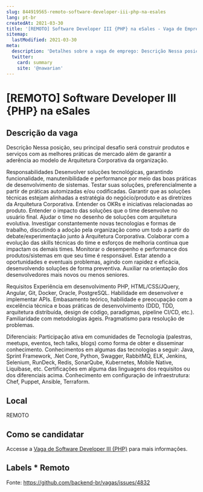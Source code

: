 ```yaml
---
slug: 844919565-remoto-software-developer-iii-php-na-esales
lang: pt-br
createdAt: 2021-03-30
title: '[REMOTO] Software Developer III {PHP} na eSales - Vaga de Emprego'
sitemap:
  lastModified: 2021-03-30
meta:
  description: 'Detalhes sobre a vaga de emprego: Descrição Nessa posição, seu principal desafio será construir produtos e serviços com as melhores práticas de mercado além de garantir a aderência ao modelo de Arquitetura Corporativa da organização. Responsabilidades Desenvolver soluções tecnológicas, garantindo funcionalidade, manutenibilidade e performance por meio das boas práticas de desenvolvimento de sistemas. Testar suas soluções, preferencialmente a partir de práticas automizadas e/ou codificadas. Garantir que as soluções técnicas estejam alinhadas a estratégia do negócio/produto e as diretrizes da Arquitetura Corporativa. Entender os OKRs e iniciativas relacionadas ao produto. Entender o impacto das soluções que o time desenvolve no usuário final. Ajudar o time no desenho de soluções com arquitetura evolutiva. Investigar constantemente novas tecnologias e formas de trabalho, discutindo a adoção pela organização como um todo a partir do debate/experimentação junto à Arquitetura Corporativa. Colaborar com a evolução das skills técnicas do time e esforços de melhoria contínua que impactam os demais times. Monitorar o desempenho e performance dos produtos/sistemas em que seu time é responsável. Estar atendo a oportunidades e eventuais problemas, agindo com rapidez e eficácia, desenvolvendo soluções de forma preventiva. Auxiliar na orientação dos desenvolvedores mais novos ou menos seniores. Requisitos Experiência em desenvolvimento PHP, HTML/CSS/JQuery, Angular, Git, Docker, Oracle, PostgreSQL. Habilidade em desenvolver e implementar APIs. Embasamento teórico, habilidade e preocupação com a excelência técnica e boas práticas de desenvolvimento (DDD, TDD, arquitetura distribuída, design de código, paradigmas, pipeline CI/CD, etc.). Familiaridade com metodologias ágeis. Pragmatismo para resolução de problemas. Diferenciais: Participação ativa em comunidades de Tecnologia (palestras, meetups, eventos, tech talks, blogs) como forma de obter e disseminar conhecimento. Conhecimentos em algumas das tecnologias a seguir: Java, Sprint Framework, .Net Core, Python, Swagger, RabbitMQ, ELK, Jenkins, Selenium, RunDeck, Redis, SonarQube, Kubernetes, Mobile Native, Liquibase, etc. Certificações em alguma das linguagens dos requisitos ou dos diferenciais acima. Conhecimento em configuração de infraestrutura: Chef, Puppet, Ansible, Terraform.'
  twitter:
    card: summary
    site: '@nawarian'
---
```


# [REMOTO] Software Developer III {PHP} na eSales

## Descrição da vaga 
Descrição
Nessa posição, seu principal desafio será construir produtos e serviços com as melhores práticas de mercado além de garantir a aderência ao modelo de Arquitetura Corporativa da organização.

Responsabilidades
Desenvolver soluções tecnológicas, garantindo funcionalidade, manutenibilidade e performance por meio das boas práticas de desenvolvimento de sistemas.
Testar suas soluções, preferencialmente a partir de práticas automizadas e/ou codificadas.
Garantir que as soluções técnicas estejam alinhadas a estratégia do negócio/produto e as diretrizes da Arquitetura Corporativa.
Entender os OKRs e iniciativas relacionadas ao produto.
Entender o impacto das soluções que o time desenvolve no usuário final.
Ajudar o time no desenho de soluções com arquitetura evolutiva.
Investigar constantemente novas tecnologias e formas de trabalho, discutindo a adoção pela organização como um todo a partir do debate/experimentação junto à Arquitetura Corporativa.
Colaborar com a evolução das skills técnicas do time e esforços de melhoria contínua que impactam os demais times.
Monitorar o desempenho e performance dos produtos/sistemas em que seu time é responsável.
Estar atendo a oportunidades e eventuais problemas, agindo com rapidez e eficácia, desenvolvendo soluções de forma preventiva.
Auxiliar na orientação dos desenvolvedores mais novos ou menos seniores.

Requisitos
Experiência em desenvolvimento PHP, HTML/CSS/JQuery, Angular, Git, Docker, Oracle, PostgreSQL.
Habilidade em desenvolver e implementar APIs.
Embasamento teórico, habilidade e preocupação com a excelência técnica e boas práticas de desenvolvimento (DDD, TDD, arquitetura distribuída, design de código, paradigmas, pipeline CI/CD, etc.).
Familiaridade com metodologias ágeis.
Pragmatismo para resolução de problemas.

Diferenciais:
Participação ativa em comunidades de Tecnologia (palestras, meetups, eventos, tech talks, blogs) como forma de obter e disseminar conhecimento.
Conhecimentos em algumas das tecnologias a seguir: Java, Sprint Framework, .Net Core, Python, Swagger, RabbitMQ, ELK, Jenkins, Selenium, RunDeck, Redis, SonarQube, Kubernetes, Mobile Native, Liquibase, etc.
Certificações em alguma das linguagens dos requisitos ou dos diferenciais acima.
Conhecimento em configuração de infraestrutura: Chef, Puppet, Ansible, Terraform.
## Local 
REMOTO 
## Como se candidatar 
Accesse a [Vaga de Software Developer III {PHP}](https://nerdprogramador.com.br/esales-software-developer-iii-php/6574e409-c6de-4254-932d-653c1ed1d24c) para mais informações. 
## Labels * Remoto 


Fonte: https://github.com/backend-br/vagas/issues/4832